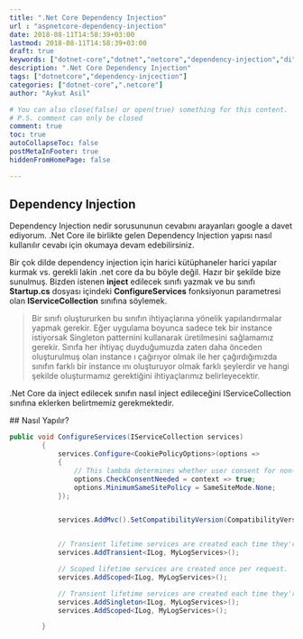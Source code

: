 ```yaml
---
title: ".Net Core Dependency Injection"
url : "aspnetcore-dependency-injection"
date: 2018-08-11T14:58:39+03:00
lastmod: 2018-08-11T14:58:39+03:00
draft: true
keywords: ["dotnet-core","dotnet","netcore","dependency-injection","di"]
description: ".Net Core Dependency Injection"
tags: ["dotnetcore","dependency-injcection"]
categories: ["dotnet-core",".netcore"]
author: "Aykut Asil"

# You can also close(false) or open(true) something for this content.
# P.S. comment can only be closed
comment: true
toc: true
autoCollapseToc: false
postMetaInFooter: true
hiddenFromHomePage: false

---
```


## Dependency Injection

Dependency Injection nedir sorusununun cevabını arayanları google a davet ediyorum. .Net Core ile birlikte gelen Dependency Injection yapısı nasıl kullanılır cevabı için okumaya devam edebilirsiniz.

Bir çok dilde dependency injection için harici kütüphaneler harici yapılar kurmak vs. gerekli lakin .net core da bu böyle değil. Hazır bir şekilde bize sunulmuş. Bizden istenen **inject** edilecek sınıfı yazmak ve bu sınıfı **Startup.cs** dosyası içindeki **ConfigureServices** fonksiyonun parametresi olan **IServiceCollection** sınıfına söylemek.

> Bir sınıfı oluştururken bu sınıfın ihtiyaçlarına yönelik yapılandırmalar yapmak gerekir. Eğer uygulama boyunca sadece tek bir instance istiyorsak Singleton patternini kullanarak üretilmesini sağlamamız gerekir. Sınıfa her ihtiyaç duyduğumuzda zaten daha önceden oluşturulmuş olan instance ı çağırıyor olmak ile her çağırdığımızda sınıfın farklı bir instance ını oluşturuyor olmak farklı şeylerdir ve hangi şekilde oluşturmamız gerektiğini ihtiyaçlarımız belirleyecektir.

.Net Core da inject edilecek sınıfın nasıl inject edileceğini IServiceCollection sınıfına eklerken belirtmemiz gerekmektedir.

## Nasıl Yapılır?

```csharp
public void ConfigureServices(IServiceCollection services)
        {
            services.Configure<CookiePolicyOptions>(options =>
            {
                // This lambda determines whether user consent for non-essential cookies is needed for a given request.
                options.CheckConsentNeeded = context => true;
                options.MinimumSameSitePolicy = SameSiteMode.None;
            });


            services.AddMvc().SetCompatibilityVersion(CompatibilityVersion.Version_2_1);


            // Transient lifetime services are created each time they're requested. This lifetime works best for lightweight, stateless services.
            services.AddTransient<ILog, MyLogServices>();

            // Scoped lifetime services are created once per request.
            services.AddScoped<ILog, MyLogServices>();

            // Transient lifetime services are created each time they're requested. This lifetime works best for lightweight, stateless services.
            services.AddSingleton<ILog, MyLogServices>();
            services.AddScoped<ILog, MyLogServices>();

        }
```